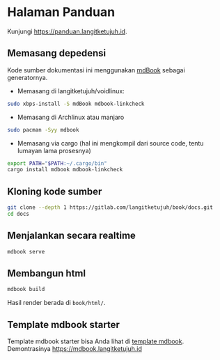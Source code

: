 # Halaman Panduan

Kunjungi <https://panduan.langitketujuh.id>.

## Memasang depedensi

Kode sumber dokumentasi ini menggunakan [mdBook](https://rust-lang.github.io/mdBook/) sebagai generatornya.

* Memasang di langitketujuh/voidlinux:

```bash
sudo xbps-install -S mdBook mdbook-linkcheck
```

* Memasang di Archlinux atau manjaro

```bash
sudo pacman -Syy mdbook
```

* Memasang via cargo (hal ini mengkompil dari source code, tentu lumayan lama prosesnya)

```bash
export PATH="$PATH:~/.cargo/bin"
cargo install mdbook mdbook-linkcheck
```

## Kloning kode sumber

```bash
git clone --depth 1 https://gitlab.com/langitketujuh/book/docs.git
cd docs
```

## Menjalankan secara realtime

```bash
mdbook serve
```

## Membangun html

```bash
mdbook build
```

Hasil render berada di `book/html/`.

## Template mdbook starter

Template mdbook starter bisa Anda lihat di [template mdbook](https://gitlab.com/langitketujuh/book/mdbook.git). Demontrasinya <https://mdbook.langitketujuh.id>

